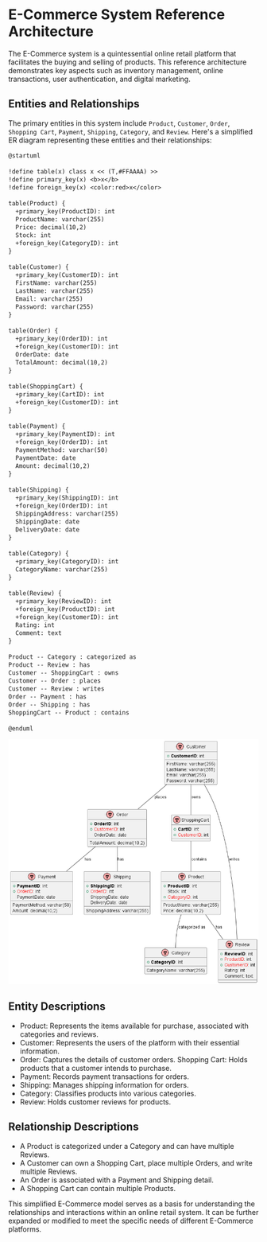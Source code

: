 # E-Commerce System Reference Architecture

The E-Commerce system is a quintessential online retail platform that facilitates the buying and selling of products. This reference architecture demonstrates key aspects such as inventory management, online transactions, user authentication, and digital marketing.

## Entities and Relationships

The primary entities in this system include `Product`, `Customer`, `Order`, `Shopping Cart`, `Payment`, `Shipping`, `Category`, and `Review`. Here's a simplified ER diagram representing these entities and their relationships:

```plantuml
@startuml

!define table(x) class x << (T,#FFAAAA) >>
!define primary_key(x) <b>x</b>
!define foreign_key(x) <color:red>x</color>

table(Product) {
  +primary_key(ProductID): int
  ProductName: varchar(255)
  Price: decimal(10,2)
  Stock: int
  +foreign_key(CategoryID): int
}

table(Customer) {
  +primary_key(CustomerID): int
  FirstName: varchar(255)
  LastName: varchar(255)
  Email: varchar(255)
  Password: varchar(255)
}

table(Order) {
  +primary_key(OrderID): int
  +foreign_key(CustomerID): int
  OrderDate: date
  TotalAmount: decimal(10,2)
}

table(ShoppingCart) {
  +primary_key(CartID): int
  +foreign_key(CustomerID): int
}

table(Payment) {
  +primary_key(PaymentID): int
  +foreign_key(OrderID): int
  PaymentMethod: varchar(50)
  PaymentDate: date
  Amount: decimal(10,2)
}

table(Shipping) {
  +primary_key(ShippingID): int
  +foreign_key(OrderID): int
  ShippingAddress: varchar(255)
  ShippingDate: date
  DeliveryDate: date
}

table(Category) {
  +primary_key(CategoryID): int
  CategoryName: varchar(255)
}

table(Review) {
  +primary_key(ReviewID): int
  +foreign_key(ProductID): int
  +foreign_key(CustomerID): int
  Rating: int
  Comment: text
}

Product -- Category : categorized as
Product -- Review : has
Customer -- ShoppingCart : owns
Customer -- Order : places
Customer -- Review : writes
Order -- Payment : has
Order -- Shipping : has
ShoppingCart -- Product : contains

@enduml
```

![E-Commerce Entity Model](images/ecomm.png)

## Entity Descriptions

- Product: Represents the items available for purchase, associated with categories and reviews.
- Customer: Represents the users of the platform with their essential information.
- Order: Captures the details of customer orders.
Shopping Cart: Holds products that a customer intends to purchase.
- Payment: Records payment transactions for orders.
- Shipping: Manages shipping information for orders.
- Category: Classifies products into various categories.
- Review: Holds customer reviews for products.

## Relationship Descriptions
- A Product is categorized under a Category and can have multiple Reviews.
- A Customer can own a Shopping Cart, place multiple Orders, and write multiple Reviews.
- An Order is associated with a Payment and Shipping detail.
- A Shopping Cart can contain multiple Products.

This simplified E-Commerce model serves as a basis for understanding the relationships and interactions within an online retail system. It can be further expanded or modified to meet the specific needs of different E-Commerce platforms.